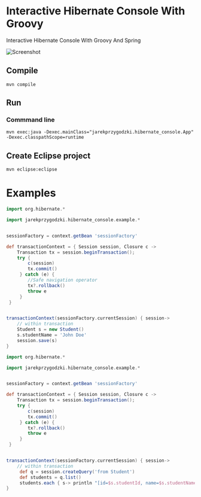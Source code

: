 Interactive Hibernate Console With Groovy
=========================================

Interactive Hibernate Console With Groovy And Spring

![Screenshot](https://raw.github.com/jarek-przygodzki/Interactive-Hibernate-Console-With-Groovy/example/images/hibernate-groovy-console.png)

Compile
-------
```
mvn compile
```

Run
---
### Commmand line
```
mvn exec:java -Dexec.mainClass="jarekprzygodzki.hibernate_console.App" -Dexec.classpathScope=runtime
```

Create Eclipse project
----------------------
```
mvn eclipse:eclipse
```

Examples
========

```groovy
import org.hibernate.*

import jarekprzygodzki.hibernate_console.example.*


sessionFactory = context.getBean 'sessionFactory'

def transactionContext = { Session session, Closure c -> 
    Transaction tx = session.beginTransaction();
    try {
        c(session)
        tx.commit()
     } catch (e) {
        //Safe navigation operator
        tx?.rollback()
        throw e
     }
 }


transactionContext(sessionFactory.currentSession) { session->
    // within transaction
    Student s = new Student()
    s.studentName = 'John Doe'
    session.save(s)
}
```

```groovy
import org.hibernate.*

import jarekprzygodzki.hibernate_console.example.*


sessionFactory = context.getBean 'sessionFactory'

def transactionContext = { Session session, Closure c -> 
    Transaction tx = session.beginTransaction();
    try {
        c(session)
        tx.commit()
     } catch (e) {
        tx?.rollback()
        throw e
     }
 }


transactionContext(sessionFactory.currentSession) { session->
    // within transaction
     def q = session.createQuery('from Student')
     def students = q.list()
     students.each { s-> println "[id=$s.studentId, name=$s.studentName]"}
}
```